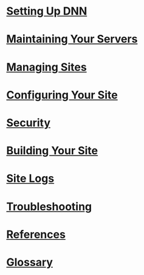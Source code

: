 # [Setting Up DNN](setup/administrators-setup-overview/index.md)
# [Maintaining Your Servers](servers/administrators-servers-overview/index.md)
# [Managing Sites](sites/administrators-sites-overview/index.md)
# [Configuring Your Site](configuring-your-site/administrators-configuring-your-site-overview/index.md)
# [Security](security/administrators-security-overview/index.md)
# [Building Your Site](sites/administrators-sites-overview/index.md)
# [Site Logs](sitelogs/administrators-sitelogs-overview/index.md)
# [Troubleshooting](troubleshooting/administrators-troubleshooting-overview/index.md)
# [References](administrator-references/index.md)
# [Glossary](glossary/index.md)